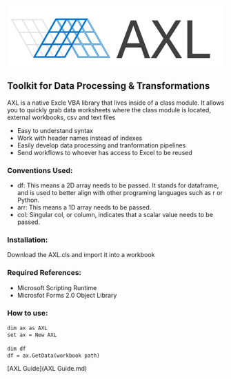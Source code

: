 
![](https://github.com/cwalenciak/AXL/blob/main/AXL%20Logo.png)

## Toolkit for Data Processing & Transformations

AXL is a native Excle VBA library that lives inside of a class module. It allows you to quickly grab data worksheets where the class module is located, external workbooks, csv and text files

- Easy to understand syntax
- Work with header names instead of indexes
- Easily develop data processing and tranformation pipelines 
- Send workflows to whoever has access to Excel to be reused

### Conventions Used:
- df: This means a 2D array needs to be passed. It stands for dataframe, and is used to better align with other programing languages such as r or Python.
- arr: This means a 1D array needs to be passed.
- col: Singular col, or column, indicates that a scalar value needs to be passed.

### Installation:
Download the AXL.cls and import it into a workbook

### Required References:
- Microsoft Scripting Runtime
- Microsfot Forms 2.0 Object Library

### How to use:

```
dim ax as AXL
set ax = New AXL

dim df
df = ax.GetData(workbook path)
```

[AXL Guide](AXL Guide.md)

